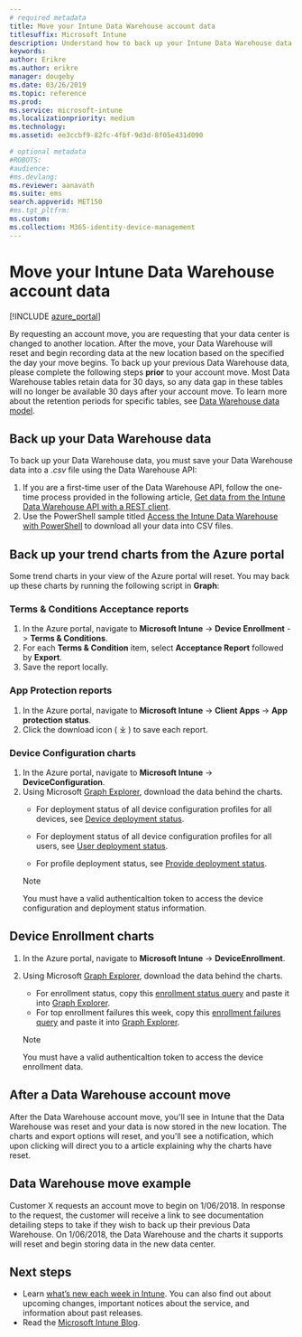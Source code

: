 ```yaml
---
# required metadata
title: Move your Intune Data Warehouse account data  
titlesuffix: Microsoft Intune
description: Understand how to back up your Intune Data Warehouse data when moving your account.
keywords: 
author: Erikre
ms.author: erikre
manager: dougeby
ms.date: 03/26/2019
ms.topic: reference
ms.prod:
ms.service: microsoft-intune
ms.localizationpriority: medium
ms.technology:
ms.assetid: ee3ccbf9-82fc-4fbf-9d3d-8f05e431d090

# optional metadata
#ROBOTS:
#audience:
#ms.devlang:
ms.reviewer: aanavath
ms.suite: ems
search.appverid: MET150
#ms.tgt_pltfrm:
ms.custom: 
ms.collection: M365-identity-device-management
---
```


# Move your Intune Data Warehouse account data 

[!INCLUDE [azure_portal](./includes/azure_portal.md)]

By requesting an account move, you are requesting that your data center is changed to another location. After the move, your Data Warehouse will reset and begin recording data at the new location based on the specified the day your move begins. To back up your previous Data Warehouse data, please complete the following steps **prior** to your account move. Most Data Warehouse tables retain data for 30 days, so any data gap in these tables will no longer be available 30 days after your account move. To learn more about the retention periods for specific tables, see [Data Warehouse data model](reports-ref-data-model.md). 

## Back up your Data Warehouse data 

To back up your Data Warehouse data, you must save your Data Warehouse data into a *.csv* file using the  Data Warehouse API:  

1. If you are a first-time user of the Data Warehouse API, follow the one-time process provided in the following article, [Get data from the Intune Data Warehouse API with a REST client](reports-proc-data-rest.md).
2. Use the PowerShell sample titled [Access the Intune Data Warehouse with PowerShell](https://github.com/Microsoft/Intune-Data-Warehouse/tree/master/Samples/PowerShell) to download all your data into CSV files. 

## Back up your trend charts from the Azure portal

Some trend charts in your view of the Azure portal will reset. You may back up these charts by running the following script in **Graph**:   

### Terms & Conditions Acceptance reports
1. In the Azure portal, navigate to **Microsoft Intune** -> **Device Enrollment** -> **Terms & Conditions**.
2. For each **Terms & Condition** item, select **Acceptance Report** followed by **Export**.
3. Save the report locally.
 
### App Protection reports  
1. In the Azure portal, navigate to **Microsoft Intune** -> **Client Apps** -> **App protection status**.
2. Click the download icon ( ⤓ ) to save each report.

### Device Configuration charts 
1. In the Azure portal, navigate to **Microsoft Intune** -> **DeviceConfiguration**.
2. Using Microsoft [Graph Explorer](https://developer.microsoft.com/graph/graph-explorer), download the data behind the charts. 
    - For deployment status of all device configuration profiles for all devices, see [Device deployment status](https://graph.microsoft.com/beta/reports/deviceConfigurationDeviceActivity/content).

    - For deployment status of all device configuration profiles for all users, see [User deployment status](https://graph.microsoft.com/beta/reports/deviceConfigurationUserActivity/content).

    - For profile deployment status, see [Provide deployment status](https://graph.microsoft.com/beta/deviceManagement/deviceConfigurations?$select=id,displayName,lastModifiedDateTime,deviceStatusOverview&$expand=deviceStatusOverview).
  
    > [!NOTE]
    > You must have a valid authenticaltion token to access the device configuration and deployment status information.

## Device Enrollment charts
1. In the Azure portal, navigate to **Microsoft Intune** -> **DeviceEnrollment**.
2. Using Microsoft [Graph Explorer](https://developer.microsoft.com/graph/graph-explorer), download the data behind the charts.
    - For enrollment status, copy this [enrollment status query](https://graph.microsoft.com/beta/reports/managedDeviceEnrollmentFailureTrends()/content) and paste it into [Graph Explorer](https://developer.microsoft.com/graph/graph-explorer).
    - For top enrollment failures this week, copy this [enrollment failures query](https://graph.microsoft.com/beta/reports/managedDeviceEnrollmentTopFailures(period=null)/content) and paste it into [Graph Explorer](https://developer.microsoft.com/graph/graph-explorer).

    > [!NOTE]
    > You must have a valid authenticaltion token to access the device enrollment data. 

## After a Data Warehouse account move

After the Data Warehouse account move, you'll see in Intune that the Data Warehouse was reset and your data is now stored in the new location. The charts and export options will reset, and you'll see a notification, which upon clicking will direct you to a article explaining why the charts have reset.  

## Data Warehouse move example 

Customer X requests an account move to begin on 1/06/2018. In response to the request, the customer will receive a link to see documentation detailing steps to take if they wish to back up their previous Data Warehouse. On 1/06/2018, the Data Warehouse and the charts it supports will reset and begin storing data in the new data center. 

## Next steps

 - Learn [what’s new each week in Intune](whats-new.md). You can also find out about upcoming changes, important notices about the service, and information about past releases.
 - Read the [Microsoft Intune Blog](https://go.microsoft.com/fwlink/?LinkID=273882).
